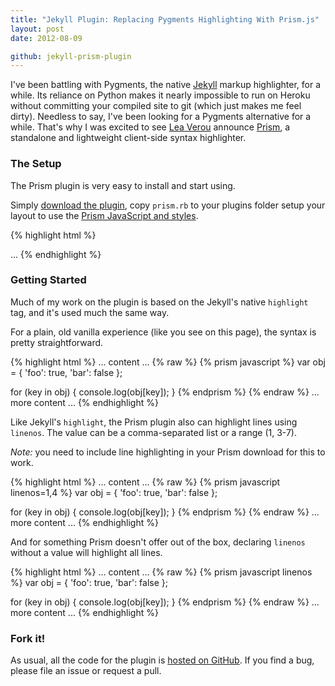 ```yaml
---
title: "Jekyll Plugin: Replacing Pygments Highlighting With Prism.js"
layout: post
date: 2012-08-09

github: jekyll-prism-plugin
---
```


I've been battling with Pygments, the native [Jekyll](https://github.com/mojombo/jekyll/) markup highlighter, for a while. Its reliance on Python makes it nearly impossible to run on Heroku without committing your compiled site to git (which just makes me feel dirty). Needless to say, I've been looking for a Pygments alternative for a while. That's why I was excited to see [Lea Verou](http://lea.verou.me/) announce [Prism](http://prismjs.com/), a standalone and lightweight client-side syntax highlighter.

### The Setup

The Prism plugin is very easy to install and start using.

Simply [download the plugin](http://github.com/{{site.social.github}}/{{page.github}}), copy `prism.rb` to your plugins folder setup your layout to use the [Prism JavaScript and styles](http://prismjs.com/download.html).

{% highlight html %}
<html>
  <head>
    <link href="prism.css" rel="stylesheet" type="text/css">
  </head>
  <body>
    ...
    <!-- after all your content -->
    <script src="prism.js"></script>
  </body>
</html>
{% endhighlight %}

### Getting Started

Much of my work on the plugin is based on the Jekyll's native `highlight` tag, and it's used much the same way.

For a plain, old vanilla experience (like you see on this page), the syntax is pretty straightforward.

{% highlight html %}
... content ...
{% raw %}
{% prism javascript %}
var obj = { 'foo': true, 'bar': false };

for (key in obj) {
  console.log(obj[key]);
}
{% endprism %}
{% endraw %}
... more content ...
{% endhighlight %}

Like Jekyll's `highlight`, the Prism plugin also can highlight lines using `linenos`. The value can be a comma-separated list or a range (1, 3-7).

*Note:* you need to include line highlighting in your Prism download for this to work.

{% highlight html %}
... content ...
{% raw %}
{% prism javascript linenos=1,4 %}
var obj = { 'foo': true, 'bar': false };

for (key in obj) {
  console.log(obj[key]);
}
{% endprism %}
{% endraw %}
... more content ...
{% endhighlight %}

And for something Prism doesn't offer out of the box, declaring `linenos` without a value will highlight all lines.

{% highlight html %}
... content ...
{% raw %}
{% prism javascript linenos %}
var obj = { 'foo': true, 'bar': false };

for (key in obj) {
  console.log(obj[key]);
}
{% endprism %}
{% endraw %}
... more content ...
{% endhighlight %}

### Fork it!

As usual, all the code for the plugin is [hosted on GitHub](http://github.com/{{site.social.github}}/{{page.github}}). If you find a bug, please file an issue or request a pull.
